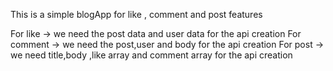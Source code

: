 This is a simple blogApp for like , comment and post features

For like -> we need the post data and user data for the api creation
For comment -> we need the post,user and body for the api creation
For post -> we need title,body ,like array and comment array for the api creation
